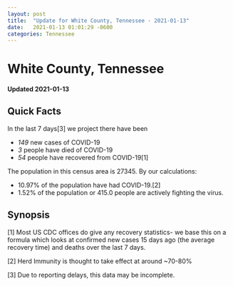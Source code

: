 ```yaml
---
layout: post
title:  "Update for White County, Tennessee - 2021-01-13"
date:   2021-01-13 01:01:29 -0600
categories: Tennessee
---
```


# White County, Tennessee
#### Updated 2021-01-13

## Quick Facts

In the last 7 days[3] we project there have been
- *149* new cases of COVID-19
- *3* people have died of COVID-19
- *54* people have recovered from COVID-19[1]

The population in this census area is 27345. By our calculations:
- 10.97% of the population have had COVID-19.[2]
- 1.52% of the population or 415.0 people are actively fighting the virus.

## Synopsis




[1] Most US CDC offices do give any recovery statistics- we base this on a formula which looks at confirmed new cases
15 days ago (the average recovery time) and deaths over the last 7 days.

[2] Herd Immunity is thought to take effect at around ~70-80%

[3] Due to reporting delays, this data may be incomplete.
 
    
